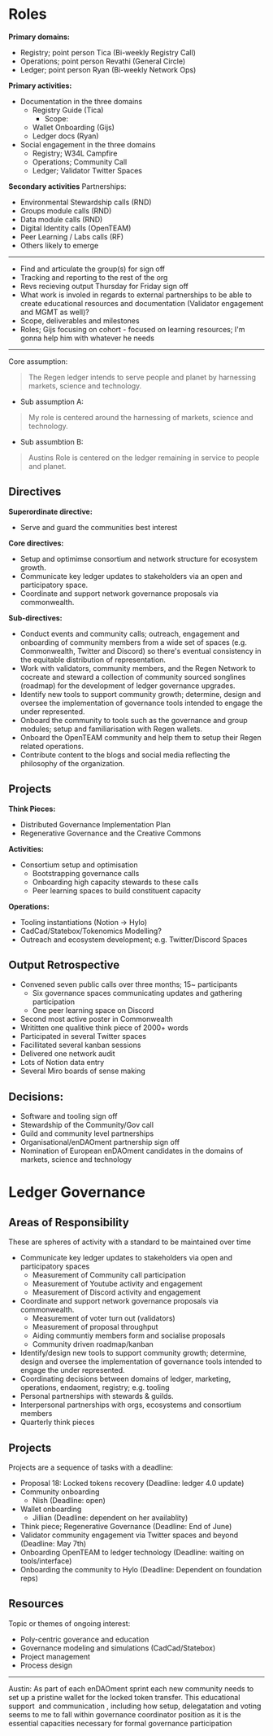 # Roles

**Primary domains:**
- Registry; point person Tica (Bi-weekly Registry Call)
- Operations; point person Revathi (General Circle)
- Ledger; point person Ryan (Bi-weekly Network Ops)

**Primary activities:**
- Documentation in the three domains
	- Registry Guide (Tica) 
		- Scope: 
	- Wallet Onboarding (Gijs)
	- Ledger docs (Ryan)
- Social engagement in the three domains
	- Registry; W34L Campfire
	- Operations; Community Call
	- Ledger; Validator Twitter Spaces

**Secondary activities**
Partnerships:
- Environmental Stewardship calls (RND)
- Groups module calls (RND)
- Data module calls (RND)
- Digital Identity calls (OpenTEAM)
- Peer Learning / Labs calls (RF)
- Others likely to emerge





---
- Find and articulate the group(s) for sign off
- Tracking and reporting to the rest of the org
- Revs recieving output Thursday for Friday sign off
- What work is involed in regards to external partnerships to be able to create educational resources and documentation (Validator engagement and MGMT as well)?
- Scope, deliverables and milestones
- Roles; Gijs focusing on cohort - focused on learning resources; I'm gonna help him with whatever he needs
---

Core assumption: 
> The Regen ledger intends to serve people and planet by harnessing markets, science and technology. 

- Sub assumption A: 
> My role is centered around the harnessing of markets, science and technology.
- Sub assumbtion B:
> Austins Role is centered on the ledger remaining in service to people and planet.

## Directives
**Superordinate directive:**
- Serve and guard the communities best interest

**Core directives:**
- Setup and optimimse consortium and network structure for ecosystem growth.
- Communicate key ledger updates to stakeholders via an open and participatory space.
- Coordinate and support network governance proposals via commonwealth.

**Sub-directives:**
- Conduct events and community calls; outreach, engagement and onboarding of community members from a wide set of spaces (e.g. Commonwealth, Twitter and Discord) so there's eventual consistency in the equitable distribution of representation. 
- Work with validators, community members, and the Regen Network to cocreate and steward a collection of community sourced songlines (roadmap) for the development of ledger governance upgrades.
- Identify new tools to support community growth; determine, design and oversee the implementation of governance tools intended to engage the under represented.
- Onboard the community to tools such as the governance and group modules; setup and familiarisation with Regen wallets. 
- Onboard the OpenTEAM community and help them to setup their Regen related operations. 
- Contribute content to the blogs and social media reflecting the philosophy of the organization. 

## Projects
**Think Pieces:**
- Distributed Governance Implementation Plan
- Regenerative Governance and the Creative Commons

**Activities:**
- Consortium setup and optimisation
	- Bootstrapping governance calls
	- Onboarding high capacity stewards to these calls
	- Peer learning spaces to build constituent capacity

**Operations:**
- Tooling instantiations (Notion -> Hylo)
- CadCad/Statebox/Tokenomics Modelling?
- Outreach and ecosystem development; e.g. Twitter/Discord Spaces

## Output Retrospective
- Convened seven public calls over three months; 15~ participants
	- Six governance spaces communicating updates and gathering participation
	- One peer learning space on Discord
- Second most active poster in Commonwealth
- Writitten one qualitive think piece of 2000+ words
- Participated in several Twitter spaces
- Facillitated several kanban sessions
- Delivered one network audit
- Lots of Notion data entry
- Several Miro boards of sense making

## Decisions:
- Software and tooling sign off
- Stewardship of the Community/Gov call
- Guild and community level partnerships
- Organisational/enDAOment partnership sign off
- Nomination of European enDAOment candidates in the domains of markets, science and technology



# Ledger Governance

## Areas of Responsibility
These are spheres of activity with a standard to be maintained over time
- Communicate key ledger updates to stakeholders via open and participatory spaces 
	- Measurement of Community call participation
	- Measurement of Youtube activity and engagement
	- Measurement of Discord activity and engagement
- Coordinate and support network governance proposals via commonwealth.
	- Measurement of voter turn out (validators)
	- Measurement of proposal throughput
	- Aiding communtiy members form and socialise proposals
	- Community driven roadmap/kanban
- Identify/design new tools to support community growth; determine, design and oversee the implementation of governance tools intended to engage the under represented.
- Coordinating decisions between domains of ledger, marketing, operations, endaoment, registry; e.g. tooling
- Personal partnerships with stewards & guilds.
- Interpersonal partnerships with orgs, ecosystems and consortium members
- Quarterly think pieces

## Projects
Projects are a sequence of tasks with a deadline:
- Proposal 18: Locked tokens recovery (Deadline: ledger 4.0 update)
- Community onboarding
	- Nish (Deadline: open)
- Wallet onboarding
	- Jillian (Deadline: dependent on her availablity)
- Think piece; Regenerative Governance (Deadline: End of June)
- Validator community engagement via Twitter spaces and beyond (Deadline: May 7th)
- Onboarding OpenTEAM to ledger technology (Deadline: waiting on tools/interface)
- Onboarding the community to Hylo (Deadline: Dependent on foundation reps)

## Resources
Topic or themes of ongoing interest:
- Poly-centric goverance and education
- Governance modeling and simulations (CadCad/Statebox)
- Project management
- Process design



---
Austin:
As part of each enDAOment sprint each new community needs to set up a pristine wallet for the locked token transfer. This educational support  and communication , including how setup, delegatation and voting seems to me to fall within governance coordinator position as it is the essential capacities necessary for formal governance participation